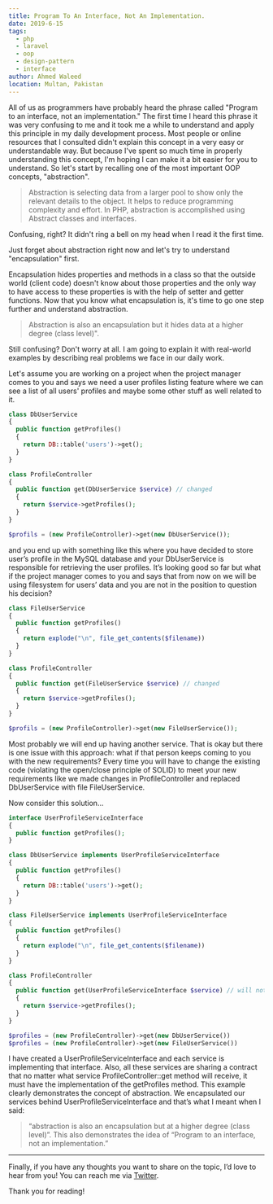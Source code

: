 ```yaml
---
title: Program To An Interface, Not An Implementation.
date: 2019-6-15
tags: 
  - php
  - laravel
  - oop
  - design-pattern
  - interface
author: Ahmed Waleed
location: Multan, Pakistan  
---
```


All of us as programmers have probably heard the phrase called "Program to an interface, not an implementation." The first time I heard this phrase it was very confusing to me and it took me a while to understand and apply this principle in my daily development process. Most people or online resources that I consulted didn't explain this concept in a very easy or understandable way. But because I've spent so much time in properly understanding this concept, I'm hoping I can make it a bit easier for you to understand. So let's start by recalling one of the most important OOP concepts, "abstraction".

>Abstraction is selecting data from a larger pool to show only the relevant details to the object. It helps to reduce programming complexity and effort. In PHP, abstraction is accomplished using Abstract classes and interfaces.

Confusing, right? It didn't ring a bell on my head when I read it the first time.

Just forget about abstraction right now and let's try to understand "encapsulation" first.

Encapsulation hides properties and methods in a class so that the outside world (client code) doesn't know about those properties and the only way to have access to these properties is with the help of setter and getter functions. Now that you know what encapsulation is, it's time to go one step further and understand abstraction.

>Abstraction is also an encapsulation but it hides data at a higher degree (class level)".

Still confusing? Don't worry at all. I am going to explain it with real-world examples by describing real problems we face in our daily work.

Let's assume you are working on a project when the project manager comes to you and says we need a user profiles listing feature where we can see a list of all users' profiles and maybe some other stuff as well related to it.

```php
class DbUserService
{
  public function getProfiles()
  {
    return DB::table('users')->get();
  }
}

class ProfileController
{
  public function get(DbUserService $service) // changed
  {
    return $service->getProfiles();
  }
}

$profils = (new ProfileController)->get(new DbUserService());
```
and you end up with something like this where you have decided to store user’s profile in the MySQL database and your DbUserService is responsible for retrieving the user profiles. It’s looking good so far but what if the project manager comes to you and says that from now on we will be using filesystem for users’ data and you are not in the position to question his decision?
```php
class FileUserService
{
  public function getProfiles()
  {
    return explode("\n", file_get_contents($filename))
  }
}

class ProfileController
{
  public function get(FileUserService $service) // changed
  {
    return $service->getProfiles();
  }
}

$profils = (new ProfileController)->get(new FileUserService());
```

Most probably we will end up having another service. That is okay but there is one issue with this approach: what if that person keeps coming to you with the new requirements? Every time you will have to change the existing code (violating the open/close principle of SOLID) to meet your new requirements like we made changes in ProfileController and replaced DbUserService with file FileUserService.

Now consider this solution…

```php
interface UserProfileServiceInterface
{
  public function getProfiles();
}

class DbUserService implements UserProfileServiceInterface
{
  public function getProfiles()
  {
    return DB::table('users')->get();
  }
}

class FileUserService implements UserProfileServiceInterface
{
  public function getProfiles()
  {
    return explode("\n", file_get_contents($filename))
  }
}

class ProfileController
{
  public function get(UserProfileServiceInterface $service) // will not change, (encapsulation at higher degree (class level))
  {
    return $service->getProfiles();
  }
}

$profiles = (new ProfileController)->get(new DbUserService())
$profiles = (new ProfileController)->get(new FileUserService())
```

I have created a UserProfileServiceInterface and each service is implementing that interface. Also, all these services are sharing a contract that no matter what service ProfileController::get method will receive, it must have the implementation of the getProfiles method. This example clearly demonstrates the concept of abstraction. We encapsulated our services behind UserProfileServiceInterface and that’s what I meant when I said: 

>“abstraction is also an encapsulation but at a higher degree (class level)”. This also demonstrates the idea of “Program to an interface, not an implementation.”

---
Finally, if you have any thoughts you want to share on the topic, I’d love to hear from you! You can reach me via [Twitter](https://twitter.com/Ahmedwaleed11).

Thank you for reading!